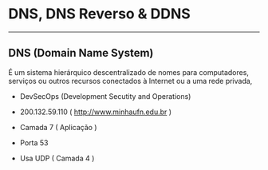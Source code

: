 # DNS, DNS Reverso & DDNS 

---

## DNS (Domain Name System)

É um sistema hierárquico descentralizado de nomes para computadores, serviços ou  outros recursos conectados à Internet ou a uma rede privada,

- DevSecOps (Development Secutity and Operations)
 
- 200.132.59.110 ( http://www.minhaufn.edu.br )

- Camada 7 ( Aplicação )

- Porta 53

- Usa UDP ( Camada 4 )
